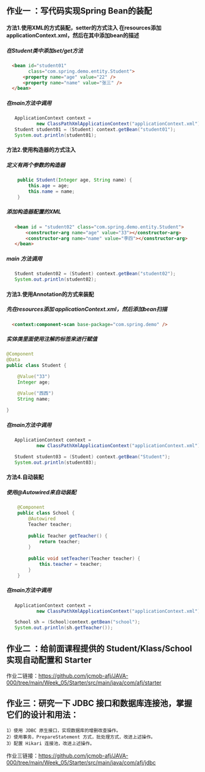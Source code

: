 ## 作业一 ：写代码实现Spring Bean的装配

#### 方法1.使用XML的方式装配，setter的方式注入 在resources添加 applicationContext.xml，然后在其中添加bean的描述

##### 在Student类中添加set/get方法
```html
  <bean id="student01"
        class="com.spring.demo.entity.Student">
      <property name="age" value="22" />
      <property name="name" value="张三" />
  </bean>
```
##### 在main方法中调用
```java
   ApplicationContext context =
           new ClassPathXmlApplicationContext("applicationContext.xml");
   Student student01 = (Student) context.getBean("student01");
   System.out.println(student01);
```

#### 方法2.使用构造器的方式注入

##### 定义有两个参数的构造器
```java
    public Student(Integer age, String name) {
        this.age = age;
        this.name = name;
    }
```
##### 添加构造器配置的XML
```html
   <bean id = "student02" class="com.spring.demo.entity.Student">
       <constructor-arg name="age" value="33"></constructor-arg>
       <constructor-arg name="name" value="李四"></constructor-arg>
   </bean>
```
##### main 方法调用
```java
   Student student02 = (Student) context.getBean("student02");
   System.out.println(student02);
```
#### 方法3.使用Annotation的方式来装配
##### 先在resources添加 applicationContext.xml，然后添加bean扫描
```html
  <context:component-scan base-package="com.spring.demo" />
```
##### 实体类里面使用注解的标签来进行赋值
```java
@Component
@Data
public class Student {

    @Value("33")
    Integer age;

    @Value("西西")
    String name;
    
}
```
##### 在main方法中调用
```java
   ApplicationContext context =
           new ClassPathXmlApplicationContext("applicationContext.xml");

   Student student03 = (Student) context.getBean("Student");
   System.out.println(student03); 
```
#### 方法4.自动装配

##### 使用@Autowired来自动装配
```java
    @Component
    public class School {
        @Autowired
        Teacher teacher;
    
        public Teacher getTeacher() {
            return teacher;
        }
    
        public void setTeacher(Teacher teacher) {
            this.teacher = teacher;
        }
    }
```
##### 在main方法中调用
```java
   ApplicationContext context =
           new ClassPathXmlApplicationContext("applicationContext.xml");

   School sh = (School)context.getBean("school");
   System.out.println(sh.getTeacher());
```

## 作业二 ：给前面课程提供的 Student/Klass/School 实现自动配置和 Starter
作业二链接：<https://github.com/jcmob-afj/JAVA-000/tree/main/Week_05/Starter/src/main/java/com/afj/starter>
## 作业三：研究一下 JDBC 接口和数据库连接池，掌握它们的设计和用法： 
    1）使用 JDBC 原生接口，实现数据库的增删改查操作。 
    2）使用事务，PrepareStatement 方式，批处理方式，改进上述操作。 
    3）配置 Hikari 连接池，改进上述操作。
作业三链接：<https://github.com/jcmob-afj/JAVA-000/tree/main/Week_05/Starter/src/main/java/com/afj/jdbc>
